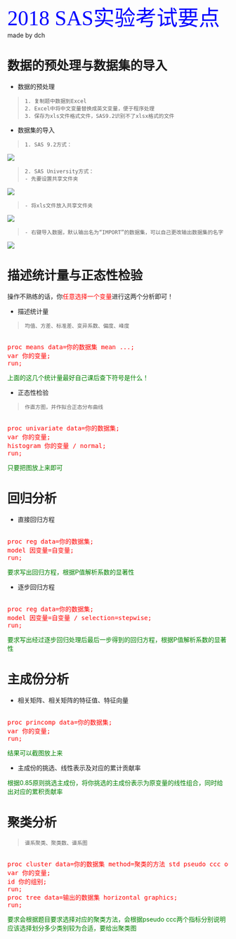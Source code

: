 <font face="黑体" color=blue size=8>2018
SAS实验考试要点
</font>
made by dch

# 数据的预处理与数据集的导入

* 数据的预处理

>     1. 复制题中数据到Excel
>     2. Excel中将中文变量替换成英文变量，便于程序处理
>     3. 保存为xls文件格式文件，SAS9.2识别不了xlsx格式的文件

* 数据集的导入

>     1. SAS 9.2方式：

![](https://i.imgur.com/e3Gaamx.png)

>     2. SAS University方式：
>     - 先要设置共享文件夹

![](https://i.imgur.com/yCvSocM.png)
>     - 将xls文件放入共享文件夹

![](https://i.imgur.com/XcQuUyf.png)
>     - 右键导入数据，默认输出名为“IMPORT”的数据集，可以自己更改输出数据集的名字

![](https://i.imgur.com/AxubIhi.png)

# 描述统计量与正态性检验

操作不熟练的话，你<font color=red>任意选择一个变量</font>进行这两个分析即可！

* 描述统计量

>     均值、方差、标准差、变异系数、偏度、峰度

<pre><font color=red>
proc means data=你的数据集 mean ...;  
var 你的变量;  
run;
</font></pre>

<font color=green>
上面的这几个统计量最好自己课后查下符号是什么！
</font>

* 正态性检验

>     作直方图，并作拟合正态分布曲线

<pre><font color=red>
proc univariate data=你的数据集;
var 你的变量;
histogram 你的变量 / normal;
run;
</font></pre>

<font color=green>
只要把图放上来即可
</font>

# 回归分析

* 直接回归方程

<pre><font color=red>
proc reg data=你的数据集;
model 因变量=自变量;
run;
</font></pre>

<font color=green>
要求写出回归方程，根据P值解析系数的显著性
</font>

* 逐步回归方程

<pre><font color=red>
proc reg data=你的数据集;
model 因变量=自变量 / selection=stepwise;
run;
</font></pre>

<font color=green>
要求写出经过逐步回归处理后最后一步得到的回归方程，根据P值解析系数的显著性
</font>

# 主成份分析

* 相关矩阵、相关矩阵的特征值、特征向量

<pre><font color=red>
proc princomp data=你的数据集;
var 你的变量;
run;
</font></pre>

<font color=green>
结果可以截图放上来
</font>

* 主成份的挑选、线性表示及对应的累计贡献率

<font color=green>
根据0.85原则挑选主成份，将你挑选的主成份表示为原变量的线性组合，同时给出对应的累积贡献率
</font>

# 聚类分析

>     谱系聚类、聚类数、谱系图

<pre><font color=red>
proc cluster data=你的数据集 method=聚类的方法 std pseudo ccc outtree=输出的数据集;
var 你的变量;
id 你的组别;
run;
proc tree data=输出的数据集 horizontal graphics;
run;
</font></pre>

<font color=green>
要求会根据题目要求选择对应的聚类方法，会根据pseudo ccc两个指标分别说明应该选择划分多少类别较为合适，要给出聚类图
</font>